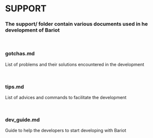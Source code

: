 # SUPPORT

### The support/ folder contain various documents used in he development of Bariot

<br>

### gotchas.md

List of problems and their solutions encountered in the development

<br>

### tips.md

List of advices and commands to facilitate the development

<br>

### dev_guide.md

Guide to help the developers to start developing with Bariot
